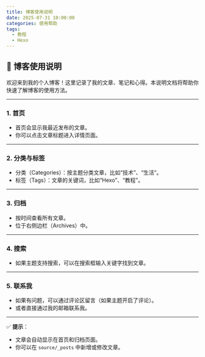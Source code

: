 ```yaml
---
title: 博客使用说明
date: 2025-07-31 10:00:00
categories: 使用帮助
tags:
  - 教程
  - Hexo
---
```


## 📖 博客使用说明

欢迎来到我的个人博客！这里记录了我的文章、笔记和心得。本说明文档将帮助你快速了解博客的使用方法。

---

### 1. 首页
- 首页会显示我最近发布的文章。
- 你可以点击文章标题进入详情页面。

---

### 2. 分类与标签
- 分类（Categories）：按主题分类文章，比如“技术”、“生活”。
- 标签（Tags）：文章的关键词，比如“Hexo”、“教程”。

---

### 3. 归档
- 按时间查看所有文章。
- 位于右侧边栏（Archives）中。

---

### 4. 搜索
- 如果主题支持搜索，可以在搜索框输入关键字找到文章。

---

### 5. 联系我
- 如果有问题，可以通过评论区留言（如果主题开启了评论）。
- 或者直接通过我的邮箱联系我。

---

✅ **提示**：  
- 文章会自动显示在首页和归档页面。  
- 你可以在 `source/_posts` 中新增或修改文章。

